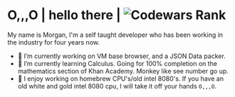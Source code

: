 # O,,,O | hello there | ![Codewars Rank](https://www.codewars.com/users/MorganGarciaBrown/badges/large)

My name is Morgan, I'm a self taught developer who has been working in the industry for four years now.

- 🔭 I’m currently working on VM base browser, and a JSON Data packer.
- 🌱 I’m currently learning Calculus. Going for 100% completion on the mathematics section of Khan Academy. Monkey like see number go up.
- 🖤 I enjoy working on homebrew CPU's/old intel 8080's. If you have an old white and gold intel 8080 cpu, I will take it off your hands `O,,,O`.
